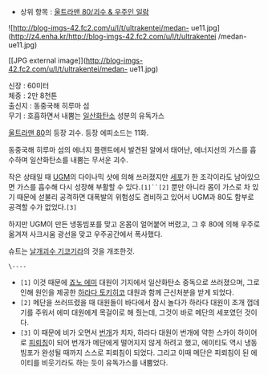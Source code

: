   * 상위 항목 : [울트라맨 80/괴수 & 우주인 일람](%EC%9A%B8%ED%8A%B8%EB%9D%BC%EB%A7%A8%2080/%EA%B4%B4%EC%88%98%20%26%20%EC%9A%B0%EC%A3%BC%EC%9D%B8%20%EC%9D%BC%EB%9E%8C.md)  

![http://blog-imgs-42.fc2.com/u/l/t/ultrakentei/medan-
ue11.jpg](http://z4.enha.kr/http://blog-imgs-42.fc2.com/u/l/t/ultrakentei
/medan-ue11.jpg)

[[JPG external image]](http://blog-imgs-42.fc2.com/u/l/t/ultrakentei/medan-
ue11.jpg)

신장 : 60미터  
체중 : 2만 8천톤  
출신지 : 동중국해 히루마 섬  
무기 : 호흡하면서 내뿜는 [일산화탄소](%EC%9D%BC%EC%82%B0%ED%99%94%ED%83%84%EC%86%8C.md)
성분의 유독가스

[울트라맨 80](%EC%9A%B8%ED%8A%B8%EB%9D%BC%EB%A7%A8%2080.md)의 등장 괴수. 등장 에피소드는
11화.

동중국해 히루마 섬의 에너지 플랜트에서 발견된 알에서 태어난, 에너지선의 가스를 흡수하며 일산화탄소를 내뿜는 무서운 괴수.

작은 상태일 때 [UGM](UGM.md)의 다이나믹 샷에 의해 쓰러졌지만 [세포](%EC%84%B8%ED%8F%AC.md)가 한
조각이라도 남아있으면 가스를 흡수해 다시 성장해 부활할 수 있다.`[1]``[2]` 뿐만 아니라 몸이 가스로 차 있기 때문에 섣불리 공격하면
대폭발의 위험성도 겸비하고 있어서 UGM과 80도 함부로 공격할 수가 없었다.`[3]`

하지만 UGM이 만든 냉동빔포를 맞고 온몸이 얼어붙어 버렸고, 그 후 80에 의해 우주로 옮겨져 사크시움 광선을 맞고 우주공간에서 폭사했다.

슈트는 [날개괴수 기코기라](%EB%82%A0%EA%B0%9C%EA%B4%B4%EC%88%98%20%EA%B8%B0%EC%BD%94%EA%B8%B0%EB%9D%BC.md)의 것을 개조한것.

`\----`

  * `[1]` 이것 때문에 [죠노 에미](%EC%A3%A0%EB%85%B8%20%EC%97%90%EB%AF%B8.md) 대원이 기지에서 일산화탄소 중독으로 쓰러졌으며, 그로 인해 원인을 제공한 [하라다 토키히코](%ED%95%98%EB%9D%BC%EB%8B%A4%20%ED%86%A0%ED%82%A4%ED%9E%88%EC%BD%94.md) 대원과 함께 근신처분을 받게 되었다.
  * `[2]` 메단을 쓰러뜨렸을 때 대원들이 바다에서 잠시 놀다가 하라다 대원이 조개 껍데기를 주워서 에미 대원에게 목걸이로 해 줬는데, 그것이 바로 메단의 세포였던 것이다.
  * `[3]` 이 때문에 비가 오면서 [번개](%EB%B2%88%EA%B0%9C.md)가 치자, 하라다 대원이 번개에 약한 스카이 하이어로 [피뢰침](%ED%94%BC%EB%A2%B0%EC%B9%A8.md)이 되어 번개가 메단에게 떨어지지 않게 하려고 했고, 에이티도 역시 냉동빔포가 완성될 때까지 스스로 피뢰침이 되었다. 그리고 이때 메단은 피뢰침이 된 에이티를 비웃기라도 하는 듯이 유독가스를 내뿜었다.

